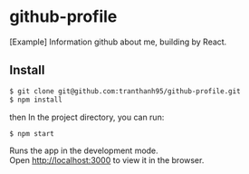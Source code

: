 # github-profile
[Example] Information github about me, building by React.

## Install

```sh
$ git clone git@github.com:tranthanh95/github-profile.git
$ npm install
```

then
In the project directory, you can run:

```sh
$ npm start
```

Runs the app in the development mode.<br>
Open [http://localhost:3000](http://localhost:3000) to view it in the browser.